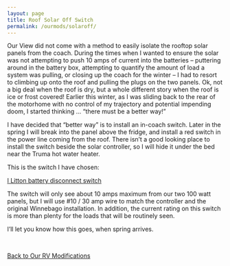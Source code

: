 ```yaml
---
layout: page
title: Roof Solar Off Switch
permalink: /ourmods/solaroff/
---
```

Our View did not come with a method to easily isolate the rooftop solar panels from the coach.  During the times when I wanted to ensure the solar was not attempting to push 10 amps of current into the batteries – puttering around in the battery box, attempting to quantify the amount of load a system was pulling, or closing up the coach for the winter – I had to resort to climbing up onto the roof and pulling the plugs on the two panels.  Ok, not a big deal when the roof is dry, but a whole different story when the roof is ice or frost covered!  Earlier this winter, as I was sliding back to the rear of the motorhome with no control of my trajectory and potential impending doom, I started thinking ... “there must be a better way!”

I have decided that “better way” is to install an in-coach switch.  Later in the spring I will break into the panel above the fridge, and install a red switch in the power line coming from the roof.  There isn’t a good looking place to install the switch beside the solar controller, so I will hide it under the bed near the Truma hot water heater.  

This is the switch I have chosen:

[I Litton battery disconnect switch](https://www.amazon.ca/gp/product/B097JHCXD5/ref=ppx_yo_dt_b_asin_title_o00_s01?ie=UTF8&th=1)

The switch will only see about 10 amps maximum from our two 100 watt panels, but I will use #10 / 30 amp wire to match the controller and the original Winnebago installation.  In addition, the current rating on this switch is more than plenty for the loads that will be routinely seen.

I’ll let you know how this goes, when spring arrives.

<br>

[Back to Our RV Modifications](/ourmods/)

